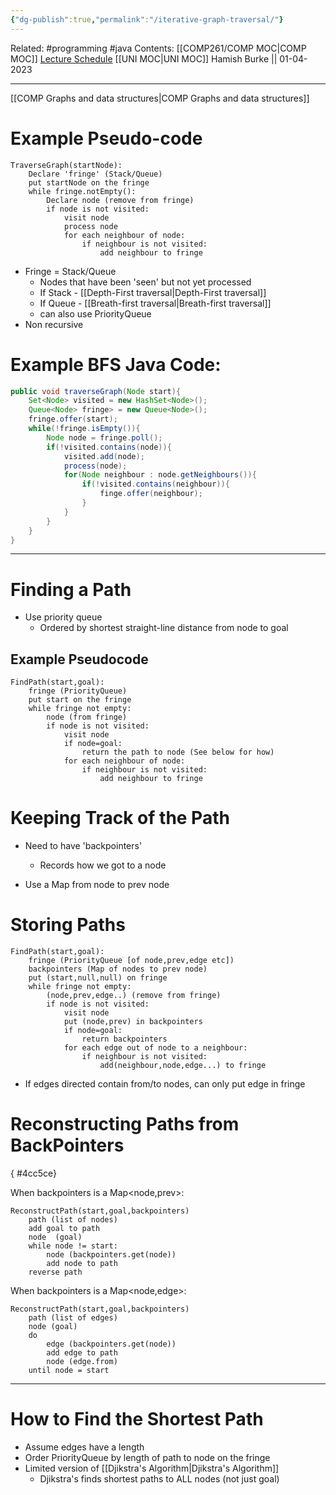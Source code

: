 ```yaml
---
{"dg-publish":true,"permalink":"/iterative-graph-traversal/"}
---
```


Related: #programming #java 
Contents: [[COMP261/COMP MOC\|COMP MOC]]
[Lecture Schedule](https://ecs.wgtn.ac.nz/Courses/COMP261_2023T1/LectureSchedule)
[[UNI MOC\|UNI MOC]]
Hamish Burke || 01-04-2023
***

[[COMP Graphs and data structures\|COMP Graphs and data structures]]

# Example Pseudo-code

```
TraverseGraph(startNode):
	Declare 'fringe' (Stack/Queue)
	put startNode on the fringe
	while fringe.notEmpty():
		Declare node (remove from fringe)
		if node is not visited:
			visit node
			process node
			for each neighbour of node:
				if neighbour is not visited:
					add neighbour to fringe
```

- Fringe = Stack/Queue
	- Nodes that have been 'seen' but not yet processed
	- If Stack - [[Depth-First traversal\|Depth-First traversal]]
	- If Queue - [[Breath-first traversal\|Breath-first traversal]]
	- can also use PriorityQueue
- Non recursive

# Example BFS Java Code:

```java
public void traverseGraph(Node start){
	Set<Node> visited = new HashSet<Node>();
	Queue<Node> fringe> = new Queue<Node>(); 
	fringe.offer(start);
	while(!fringe.isEmpty()){
		Node node = fringe.poll();
		if(!visited.contains(node)){
			visited.add(node);
			process(node);
			for(Node neighbour : node.getNeighbours()){
				if(!visited.contains(neighbour)){
					finge.offer(neighbour);
				}
			}
		}	
	}
}
```

***

# Finding a Path

- Use priority queue
	- Ordered by shortest straight-line distance from node to goal

## Example Pseudocode

```
FindPath(start,goal):
	fringe (PriorityQueue)
	put start on the fringe
	while fringe not empty:
		node (from fringe)
		if node is not visited:
			visit node
			if node=goal:
				return the path to node (See below for how)
			for each neighbour of node:
				if neighbour is not visited:
					add neighbour to fringe

```

# Keeping Track of the Path

- Need to have 'backpointers'
	- Records how we got to a node

- Use a Map from node to prev node

# Storing Paths

```
FindPath(start,goal):
	fringe (PriorityQueue [of node,prev,edge etc])
	backpointers (Map of nodes to prev node)
	put (start,null,null) on fringe
	while fringe not empty:
		(node,prev,edge..) (remove from fringe)
		if node is not visited:
			visit node
			put (node,prev) in backpointers
			if node=goal:
				return backpointers
			for each edge out of node to a neighbour:
				if neighbour is not visited:
					add(neighbour,node,edge...) to fringe

```

- If edges directed contain from/to nodes, can only put edge in fringe

# Reconstructing Paths from BackPointers
{ #4cc5ce}




When backpointers is a Map<node,prev>:

```
ReconstructPath(start,goal,backpointers)
	path (list of nodes)
	add goal to path
	node  (goal)
	while node != start:
		node (backpointers.get(node))
		add node to path
	reverse path
```

When backpointers is a Map<node,edge>:

```
ReconstructPath(start,goal,backpointers)
	path (list of edges)
	node (goal)
	do
		edge (backpointers.get(node))
		add edge to path
		node (edge.from)
	until node = start
```

***

# How to Find the Shortest Path

- Assume edges have a length
- Order PriorityQueue by length of path to node on the fringe
- Limited version of [[Djikstra's Algorithm\|Djikstra's Algorithm]]
	- Djikstra's finds shortest paths to ALL nodes (not just goal)

